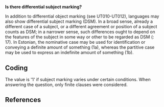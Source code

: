 # [](ParameterTable?__template__=property.md&property=Name#cldf:UT013)
**Is there differential subject marking?**

In addition to differential object marking (see UT010-UT012), languages may also show differential subject marking (DSM). 
In a broad sense, already a different case of a subject, or a different agreement or position of a subject counts as DSM; 
in a narrower sense, such differences ought to depend on the features of the subject in some way or other to be regarded 
as DSM ([](Source?ref&with_internal_ref_link#cldf:woolford_2009): 17). In Estonian, the nominative case may be used for identification or conveying a definite amount 
of something (1a), whereas the partitive case may be used to express an indefinite amount of something (1b).

[](ExampleTable?example_id=1a&with_internal_ref_link#cldf:UT013-1a)

[](ExampleTable?example_id=1b&with_internal_ref_link#cldf:UT013-1b)


## Coding

The value is '1' if subject marking varies under certain conditions. When answering the question, only finite clauses were considered.

## References

[](Source?cited_only#cldf:__all__)